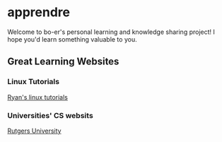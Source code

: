 # apprendre

Welcome to bo-er's personal learning and knowledge sharing project! I hope you'd learn something valuable to you.

## Great Learning Websites

### Linux Tutorials

[Ryan's linux tutorials](https://ryanstutorials.net/linuxtutorial)

### Universities' CS websits

[Rutgers University](https://www.cs.rutgers.edu/)
